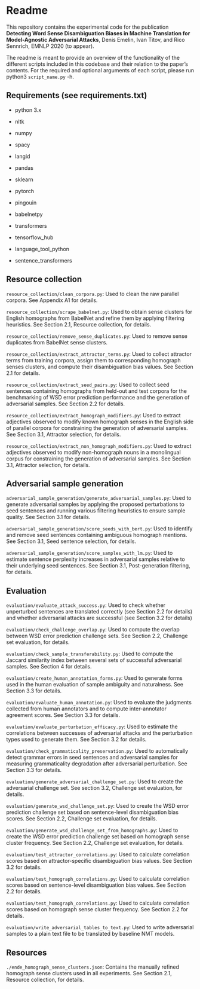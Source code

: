 # Readme 

This repository contains the experimental code for the publication **Detecting Word Sense Disambiguation Biases in Machine Translation for Model-Agnostic Adversarial Attacks**, Denis Emelin, Ivan Titov, and Rico Sennrich, EMNLP 2020 (to appear).

The readme is meant to provide an overview of the functionality of the different scripts included in this codebase and their relation to the paper’s contents. For the required and optional arguments of each script, please run python3 `script_name.py` -h.


## Requirements (see requirements.txt)

* python 3.x

* nltk
* numpy
* spacy
* langid
* pandas
* sklearn
* pytorch
* pingouin
* babelnetpy
* transformers
* tensorflow_hub
* language_tool_python
* sentence_transformers


## Resource collection

`resource_collection/clean_corpora.py`:
Used to clean the raw parallel corpora. See Appendix A1 for details.

`resource_collection/scrape_babelnet.py`:
Used to obtain sense clusters for English homographs from BabelNet and refine them by applying filtering heuristics. See Section 2.1, Resource collection, for details.

`resource_collection/remove_sense_duplicates.py`:
Used to remove sense duplicates from BabelNet sense clusters.

`resource_collection/extract_attractor_terms.py`:
Used to collect attractor terms from training corpora, assign them to corresponding homograph senses clusters, and compute their disambiguation bias values. See Section 2.1 for details.

`resource_collection/extract_seed_pairs.py`:
Used to collect seed sentences containing homographs from held-out and test corpora for the benchmarking of WSD error prediction performance and the generation of adversarial samples. See Section 2.2 for details.

`resource_collection/extract_homograph_modifiers.py`:
Used to extract adjectives observed to modify known homograph senses in the English side of parallel corpora for constraining the generation of adversarial samples. See Section 3.1, Attractor selection, for details.

`resource_collection/extract_non_homograph_modifiers.py`:
Used to extract adjectives observed to modify non-homograph nouns in a monolingual corpus for constraining the generation of adversarial samples. See Section 3.1, Attractor selection, for details.


## Adversarial sample generation

`adversarial_sample_generation/generate_adversarial_samples.py`:
Used to generate adversarial samples by applying the proposed perturbations to seed sentences and running various filtering heuristics to ensure sample quality. See Section 3.1 for details.

`adversarial_sample_generation/score_seeds_with_bert.py`:
Used to identify and remove seed sentences containing ambiguous homograph mentions. See Section 3.1, Seed sentence selection, for details.

`adversarial_sample_generation/score_samples_with_lm.py`:
Used to estimate sentence perplexity increases in adversarial samples relative to their underlying seed sentences. See Section 3.1, Post-generation filtering, for details.


## Evaluation

`evaluation/evaluate_attack_success.py`:
Used to check whether unperturbed sentences are translated correctly (see Section 2.2 for details) and whether adversarial attacks are successful (see Section 3.2 for details)

`evaluation/check_challenge_overlap.py`:
Used to compute the overlap between WSD error prediction challenge sets. See Section 2.2, Challenge set evaluation, for details.

`evaluation/check_sample_transferability.py`:
Used to compute the Jaccard similarity index between several sets of successful adversarial samples. See Section 4 for details.

`evaluation/create_human_annotation_forms.py`:
Used to generate forms used in the human evaluation of sample ambiguity and naturalness. See Section 3.3 for details.

`evaluation/evaluate_human_annotation.py`:
Used to evaluate the judgments collected from human annotators and to compute inter-annotator agreement scores. See Section 3.3 for details.

`evaluation/evaluate_perturbation_efficacy.py`:
Used to estimate the correlations between successes of adversarial attacks and the perturbation types used to generate them. See Section 3.2 for details.

`evaluation/check_grammaticality_preservation.py`:
Used to automatically detect grammar errors in seed sentences and adversarial samples for measuring grammaticality degradation after adversarial perturbation. See Section 3.3 for details.

`evaluation/generate_adversarial_challenge_set.py`:
Used to create the adversarial challenge set. See section 3.2, Challenge set evaluation, for details.

`evaluation/generate_wsd_challenge_set.py`:
Used to create the WSD error prediction challenge set based on sentence-level disambiguation bias scores. See Section 2.2, Challenge set evaluation, for details.

`evaluation/generate_wsd_challenge_set_from_homographs.py`:
Used to create the WSD error prediction challenge set based on homograph sense cluster frequency. See Section 2.2, Challenge set evaluation, for details.

`evaluation/test_attractor_correlations.py`:
Used to calculate correlation scores based on attractor-specific disambiguation bias values. See Section 3.2 for details.

`evaluation/test_homograph_correlations.py`:
Used to calculate correlation scores based on sentence-level disambiguation bias values. See Section 2.2 for details.

`evaluation/test_homograph_correlations.py`:
Used to calculate correlation scores based on homograph sense cluster frequency. See Section 2.2 for details.
 
`evaluation/write_adversarial_tables_to_text.py`:
Used to write adversarial samples to a plain text file to be translated by baseline NMT models.


## Resources
`./ende_homograph_sense_clusters.json`:
Contains the manually refined homograph sense clusters used in all experiments. See Section 2.1, Resource collection, for details.
